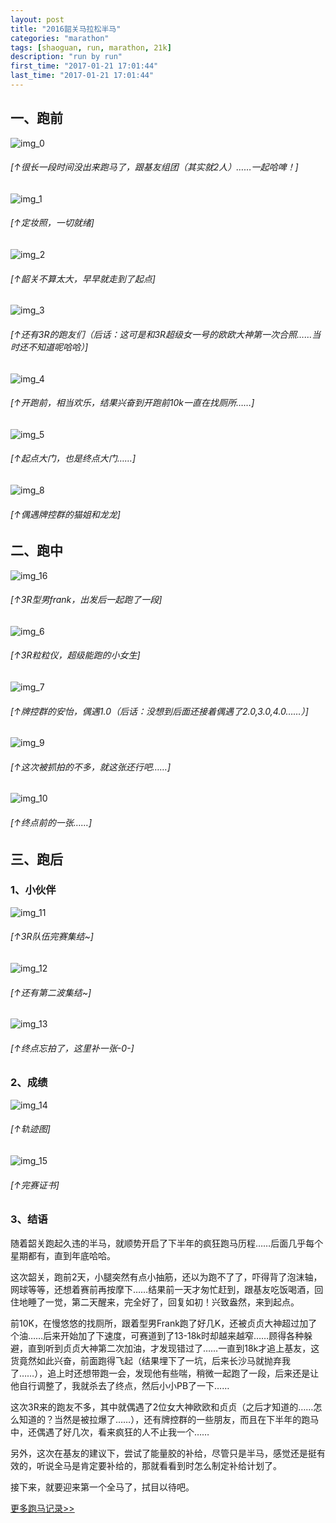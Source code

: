 ```yaml
---
layout: post
title: "2016韶关马拉松半马"
categories: "marathon"
tags: [shaoguan, run, marathon, 21k]
description: "run by run"
first_time: "2017-01-21 17:01:44"
last_time: "2017-01-21 17:01:44"
---
```


## 一、跑前

![img_0][]

###### [↑很长一段时间没出来跑马了，跟基友组团（其实就2人）……一起哈啤！]

![img_1][]

###### [↑定妆照，一切就绪]

![img_2][]

###### [↑韶关不算太大，早早就走到了起点]

![img_3][]

###### [↑还有3R的跑友们（后话：这可是和3R超级女一号的欧欧大神第一次合照……当时还不知道呢哈哈）]

![img_4][]

###### [↑开跑前，相当欢乐，结果兴奋到开跑前10k一直在找厕所……]

![img_5][]

###### [↑起点大门，也是终点大门……]

![img_8][]

###### [↑偶遇牌控群的猫姐和龙龙]

## 二、跑中

![img_16][]

###### [↑3R型男frank，出发后一起跑了一段]

![img_6][]

###### [↑3R粒粒仪，超级能跑的小女生]

![img_7][]

###### [↑牌控群的安怡，偶遇1.0（后话：没想到后面还接着偶遇了2.0,3.0,4.0……）]

![img_9][]

###### [↑这次被抓拍的不多，就这张还行吧……]

![img_10][]

###### [↑终点前的一张……]

## 三、跑后

### 1、小伙伴

![img_11][]

###### [↑3R队伍完赛集结~]

![img_12][]

###### [↑还有第二波集结~]

![img_13][]

###### [↑终点忘拍了，这里补一张-0-]

### 2、成绩

![img_14][]

###### [↑轨迹图]

![img_15][]

###### [↑完赛证书]

### 3、结语    

随着韶关跑起久违的半马，就顺势开启了下半年的疯狂跑马历程……后面几乎每个星期都有，直到年底哈哈。

这次韶关，跑前2天，小腿突然有点小抽筋，还以为跑不了了，吓得背了泡沫轴，网球等等，还想着赛前再按摩下……结果前一天才匆忙赶到，跟基友吃饭喝酒，回住地睡了一觉，第二天醒来，完全好了，回复如初！兴致盎然，来到起点。

前10K，在慢悠悠的找厕所，跟着型男Frank跑了好几K，还被贞贞大神超过加了个油……后来开始加了下速度，可赛道到了13-18k时却越来越窄……顾得各种躲避，直到听到贞贞大神第二次加油，才发现错过了……一直到18k才追上基友，这货竟然如此兴奋，前面跑得飞起（结果埋下了一坑，后来长沙马就抛弃我了……），追上时还想带跑一会，发现他有些喘，稍微一起跑了一段，后来还是让他自行调整了，我就杀去了终点，然后小小PB了一下…… 

这次3R来的跑友不多，其中就偶遇了2位女大神欧欧和贞贞（之后才知道的……怎么知道的？当然是被拉爆了……），还有牌控群的一些朋友，而且在下半年的跑马中，还偶遇了好几次，看来疯狂的人不止我一个……

另外，这次在基友的建议下，尝试了能量胶的补给，尽管只是半马，感觉还是挺有效的，听说全马是肯定要补给的，那就看看到时怎么制定补给计划了。

接下来，就要迎来第一个全马了，拭目以待吧。

[<u>更多跑马记录>></u>](/runningabout/marathon-records.html)


[img_0]:{{site.img_url}}/{{page.url|remove:".html"}}/hapi.jpg
[img_1]:{{site.img_url}}/{{page.url|remove:".html"}}/makeup.jpg
[img_2]:{{site.img_url}}/{{page.url|remove:".html"}}/morning.jpg
[img_3]:{{site.img_url}}/{{page.url|remove:".html"}}/3R_before.jpg
[img_4]:{{site.img_url}}/{{page.url|remove:".html"}}/3R_start.jpg
[img_5]:{{site.img_url}}/{{page.url|remove:".html"}}/start.jpg
[img_6]:{{site.img_url}}/{{page.url|remove:".html"}}/liliyi.jpg
[img_7]:{{site.img_url}}/{{page.url|remove:".html"}}/anyi.jpg
[img_8]:{{site.img_url}}/{{page.url|remove:".html"}}/mao_and_long.jpg
[img_9]:{{site.img_url}}/{{page.url|remove:".html"}}/move.jpg
[img_10]:{{site.img_url}}/{{page.url|remove:".html"}}/enddoor.jpg
[img_11]:{{site.img_url}}/{{page.url|remove:".html"}}/3R_end.jpg
[img_12]:{{site.img_url}}/{{page.url|remove:".html"}}/3R_end2.jpg
[img_13]:{{site.img_url}}/{{page.url|remove:".html"}}/21k_done.jpg
[img_14]:{{site.img_url}}/{{page.url|remove:".html"}}/track.png
[img_15]:{{site.img_url}}/{{page.url|remove:".html"}}/certificate.jpg
[img_16]:{{site.img_url}}/{{page.url|remove:".html"}}/with3R.jpg

